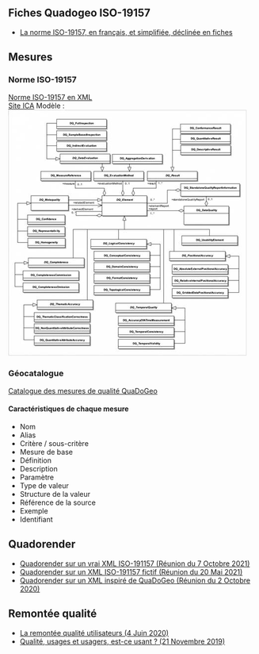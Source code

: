 ## Fiches Quadogeo ISO-19157
- [La norme ISO-19157, en français, et simplifiée, déclinée en fiches](https://www.cerema.fr/fr/actualites/serie-fiches-cerema-qualifier-donnees-geographiques)

## Mesures
### Norme ISO-19157
[Norme ISO-19157 en XML](https://github.com/ISO-TC211/XML/tree/master/standards.iso.org.annotated/iso/19157)  
[Site ICA](https://wiki.icaci.org/index.php?title=ISO_19157:2013_Geographic_information_-_Data_quality)
Modèle :
![](files/modele.jpg)

### Géocatalogue
[Catalogue des mesures de qualité QuaDoGeo
](https://data.geocatalogue.fr/ncl/_mesuresQuaDoGeo)

#### Caractéristiques de chaque mesure

- Nom
- Alias
- Critère / sous-critère
- Mesure de base
- Définition
- Description
- Paramètre
- Type de valeur
- Structure de la valeur
- Référence de la source
- Exemple
- Identifiant

## Quadorender
- [Quadorender sur un vrai XML ISO-191157 (Réunion du 7 Octobre 2021)](https://docs.google.com/presentation/d/1JLyhtKRqUqeOSJiULc1fYeCldKf3pZDN1cHfCfp-S5M/edit?usp=sharing)  
- [Quadorender sur un XML ISO-191157 fictif (Réunion du 20 Mai 2021)](https://docs.google.com/presentation/d/18nhTcNG3yMRsH8U5en4q56BwytKDEycApAB1HOnNDjc/edit?usp=sharing)  
- [Quadorender sur un XML inspiré de QuaDoGeo (Réunion du 2 Octobre 2020)](https://docs.google.com/presentation/d/1TCYm14_mcmfzSNTyCeLvuT42KIrhgTr3vMO6HzNbLOg/edit?usp=sharing)

## Remontée qualité
- [La remontée qualité utilisateurs (4 Juin 2020)](https://docs.google.com/presentation/d/1QCJtAPdPrcjRj9KQZuyjjTQt4q-ZrH4tGYIh3JNODAc/edit?usp=sharing)
- [Qualité, usages et usagers, est-ce usant ? (21 Novembre 2019)](https://drive.google.com/file/d/1Lx3LKOPJJZOkxrm-kApcTmUiupYhQ5kD/view)
